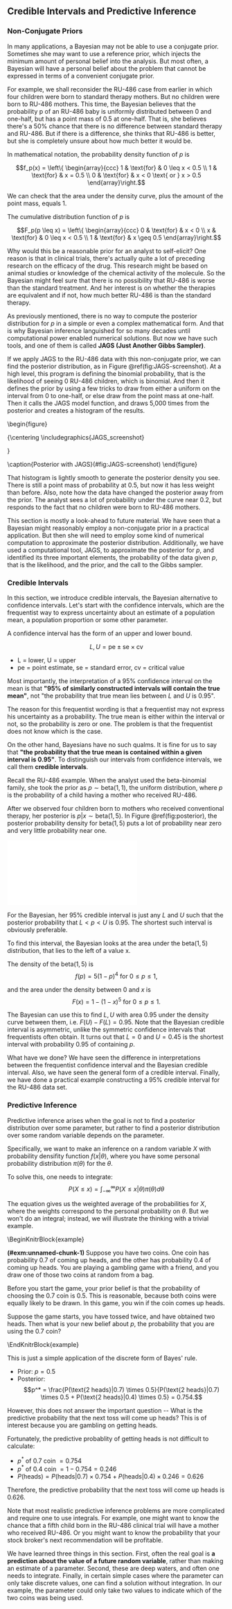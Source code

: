 ## Credible Intervals and Predictive Inference

### Non-Conjugate Priors

In many applications, a Bayesian may not be able to use a conjugate prior. Sometimes she may want to use a reference prior, which injects the minimum amount of personal belief into the analysis. But most often, a Bayesian will have a personal belief about the problem that cannot be expressed in terms of a convenient conjugate prior. 

For example, we shall reconsider the RU-486 case from earlier in which four children were born to standard therapy mothers. But no children were born to RU-486 mothers. This time, the Bayesian believes that the probability p of an RU-486 baby is uniformly distributed between 0 and one-half, but has a point mass of 0.5 at one-half. That is, she believes there's a 50% chance that there is no difference between standard therapy and RU-486. But if there is a difference, she thinks that RU-486 is better, but she is completely unsure about how much better it would be. 

In mathematical notation, the probability density function of $p$ is

$$f_p(x) = \left\{ \begin{array}{ccc}
1 & \text{for} & 0 \leq x < 0.5 \\
1 & \text{for} & x = 0.5 \\
0 & \text{for} & x < 0 \text{ or } x > 0.5
\end{array}\right.$$

We can check that the area under the density curve, plus the amount of the point mass, equals 1. 

The cumulative distribution function of $p$ is 

$$F_p(p \leq x) = \left\{ \begin{array}{ccc}
0 & \text{for} & x < 0 \\
x & \text{for} & 0 \leq x < 0.5  \\
1 & \text{for} & x \geq 0.5
\end{array}\right.$$

Why would this be a reasonable prior for an analyst to self-elicit? One reason is that in clinical trials, there's actually quite a lot of preceding research on the efficacy of the drug. This research might be based on animal studies or knowledge of the chemical activity of the molecule. So the Bayesian might feel sure that there is no possibility that RU-486 is worse than the standard treatment. And her interest is on whether the therapies are equivalent and if not, how much better RU-486 is than the standard therapy. 

As previously mentioned, there is no way to compute the posterior distribution for $p$ in a simple or even a complex mathematical form. And that is why Bayesian inference languished for so many decades until computational power enabled numerical solutions. But now we have such tools, and one of them is called **JAGS (Just Another Gibbs Sampler)**.

If we apply JAGS to the RU-486 data with this non-conjugate prior, we can find the posterior distribution, as in Figure \@ref(fig:JAGS-screenshot). At a high level, this program is defining the binomial probability, that is the likelihood of seeing 0 RU-486 children, which is binomial. And then it defines the prior by using a few tricks to draw from either a uniform on the interval from 0 to one-half, or else draw from the point mass at one-half. Then it calls the JAGS model function, and draws 5,000 times from the posterior and creates a histogram of the results. 

\begin{figure}

{\centering \includegraphics{JAGS_screenshot} 

}

\caption{Posterior with JAGS}(\#fig:JAGS-screenshot)
\end{figure}

That histogram is lightly smooth to generate the posterior density you see. There is still a point mass of probability at 0.5, but now it has less weight than before. Also, note how the data have changed the posterior away from the prior. The analyst sees a lot of probability under the curve near 0.2, but responds to the fact that no children were born to RU-486 mothers. 

This section is mostly a look-ahead to future material. We have seen that a Bayesian might reasonably employ a non-conjugate prior in a practical application. But then she will need to employ some kind of numerical computation to approximate the posterior distribution. Additionally, we have used a computational tool, JAGS, to approximate the posterior for $p$, and identified its three important elements, the probability of the data given $p$, that is the likelihood, and the prior, and the call to the Gibbs sampler. 

### Credible Intervals

In this section, we introduce credible intervals, the Bayesian alternative to confidence intervals. Let's start with the confidence intervals, which are the frequentist way to express uncertainty about an estimate of a population mean, a population proportion or some other parameter. 


A confidence interval has the form of an upper and lower bound.

$$L, U = \text{pe} \pm \text{se} \times \text{cv}$$

* L = lower, U = upper
* pe = point estimate, se = standard error, cv = critical value 

Most importantly, the interpretation of a 95% confidence interval on the mean is that **"95% of similarly constructed intervals will contain the true mean"**, not "the probability that true mean lies between $L$ and $U$ is 0.95".

The reason for this frequentist wording is that a frequentist may not express his uncertainty as a probability. The true mean is either within the interval or not, so the probability is zero or one. The problem is that the frequentist does not know which is the case. 

On the other hand, Bayesians have no such qualms. It is fine for us to say that **"the probability that the true mean is contained within a given interval is 0.95"**. To distinguish our intervals from confidence intervals, we call them **credible intervals**.

Recall the RU-486 example. When the analyst used the beta-binomial family, she took the prior as $p \sim \text{beta}(1,1)$, the uniform distribution, where $p$ is the probability of a child having a mother who received RU-486. 

After we observed four children born to mothers who received conventional therapy, her posterior is $p|x \sim \text{beta}(1,5)$. In Figure \@ref(fig:posterior), the posterior probability density for $\text{beta}(1,5)$ puts a lot of probability near zero and very little probability near one.

![(\#fig:posterior)RU-486 Posterior](02-inference-03-credible_files/figure-latex/posterior-1.pdf) 

For the Bayesian, her 95% credible interval is just any $L$ and $U$ such that the posterior probability that $L < p < U$ is $0.95$. The shortest such interval is obviously preferable. 

To find this interval, the Bayesian looks at the area under the $\text{beta}(1,5)$ distribution, that lies to the left of a value x. 

The density of the $\text{beta}(1,5)$ is 
$$f(p) = 5 (1-p)^4 \text{ for } 0 \leq p \leq 1,$$

and the area under the density between $0$ and $x$ is
$$F(x) = 1 - (1-x)^5 \text{ for } 0 \leq p \leq 1.$$

The Bayesian can use this to find $L, U$ with area 0.95 under the density curve between them, i.e. $F(U) − F(L) = 0.95$. Note that the Bayesian credible interval is asymmetric, unlike the symmetric confidence intervals that frequentists often obtain. It turns out that $L = 0$ and $U = 0.45$ is the shortest interval with probability 0.95 of containing $p$. 

What have we done? We have seen the difference in interpretations between the frequentist confidence interval and the Bayesian credible interval. Also, we have seen the general form of a credible interval. Finally, we have done a practical example constructing a 95% credible interval for the RU-486 data set. 

### Predictive Inference

Predictive inference arises when the goal is not to find a posterior distribution over some parameter, but rather to find a posterior distribution over some random variable depends on the parameter.

Specifically, we want to make an inference on a random variable $X$ with probability densifity function $f(x|\theta)$, where you have some personal probability distribution $\pi(\theta)$ for the $\theta$.

To solve this, one needs to integrate:
$$P(X \leq x) = \int^{\infty}_{-\infty} P(X \leq x | \theta)\pi(\theta)d\theta$$

The equation gives us the weighted average of the probabilities for $X$, where the weights correspond to the personal probability on $\theta$. But we won't do an integral; instead, we will illustrate the thinking with a trivial example. 

\BeginKnitrBlock{example}<div class="example"><span class="example" id="exm:unnamed-chunk-1"><strong>(\#exm:unnamed-chunk-1) </strong></span>Suppose you have two coins. One coin has probability 0.7 of coming up heads, and the other has probability 0.4 of coming up heads. You are playing a gambling game with a friend, and you draw one of those two coins at random from a bag. 

Before you start the game, your prior belief is that the probability of choosing the 0.7 coin is 0.5. This is reasonable, because both coins were equally likely to be drawn. In this game, you win if the coin comes up heads. 

Suppose the game starts, you have tossed twice, and have obtained two heads. Then what is your new belief about $p$, the probability that you are using the 0.7 coin? </div>\EndKnitrBlock{example}

This is just a simple application of the discrete form of Bayes' rule. 

* Prior: $p=0.5$
* Posterior: 
$$p^* = \frac{P(\text{2 heads}|0.7) \times 0.5}{P(\text{2 heads}|0.7) \times 0.5 + P(\text{2 heads}|0.4) \times 0.5} = 0.754.$$

However, this does not answer the important question -- What is the predictive probability that the next toss will come up heads? This is of interest because you are gambling on getting heads.

Fortunately, the predictive probablity of getting heads is not difficult to calculate:

* $p^* \text{ of 0.7 coin } = 0.754$
* $p^* \text{ of 0.4 coin } = 1 − 0.754 = 0.246$
* $P(\text{heads}) = P(\text{heads} | 0.7) \times 0.754 + P(\text{heads} | 0.4) \times 0.246 = 0.626$

Therefore, the predictive probability that the next toss will come up heads is 0.626.

Note that most realistic predictive inference problems are more complicated and require one to use integrals. For example, one might want to know the chance that a fifth child born in the RU-486 clinical trial will have a mother who received RU-486. Or you might want to know the probability that your stock broker's next recommendation will be profitable. 

We have learned three things in this section. First, often the real goal is **a prediction about the value of a future random variable**, rather than making an estimate of a parameter. Second, these are deep waters, and often one needs to integrate. Finally, in certain simple cases where the parameter can only take discrete values, one can find a solution without integration. In our example, the parameter could only take two values to indicate which of the two coins was being used.
